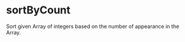sortByCount
===========

Sort given Array of integers based on the number of appearance in the Array.